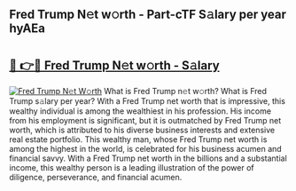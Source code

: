 ## Fred Trump N𝚎t w𝚘rth - Part-cTF S𝚊lary per year hyAEa

# <h2><a href="http://gc04by.nevu.top/?p=Fred+Trump">🔗 👉🔴 Fred Trump N𝚎t w𝚘rth - S𝚊lary</a></h2>

[![Fred Trump N𝚎t W𝚘rth](https://i.imgur.com/Oavwk0R.jpeg)](http://gc04by.nevu.top/?p=Fred+Trump)
What is Fred Trump n𝚎t w𝚘rth? What is Fred Trump s𝚊lary per year?
With a Fred Trump net worth that is impressive, this wealthy individual is among the wealthiest in his profession. His income from his employment is significant, but it is outmatched by Fred Trump net worth, which is attributed to his diverse business interests and extensive real estate portfolio. This wealthy man, whose Fred Trump net worth is among the highest in the world, is celebrated for his business acumen and financial savvy. With a Fred Trump net worth in the billions and a substantial income, this wealthy person is a leading illustration of the power of diligence, perseverance, and financial acumen.
